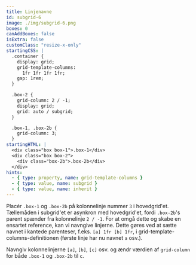 ```yaml
---
title: Linjenavne
id: subgrid-6
image: ./img/subgrid-6.png
boxes: 0
canAddBoxes: false
isExtra: false
customClass: "resize-x-only"
startingCSS: |
  .container {
    display: grid;
    grid-template-columns:
      1fr 1fr 1fr 1fr;
    gap: 1rem;
  }

  .box-2 {
    grid-column: 2 / -1;
    display: grid;
    grid: auto / subgrid;
  }

  .box-1, .box-2b {
    grid-column: 3;
  }
startingHTML: |
  <div class="box box-1">.box-1</div>
  <div class="box box-2">
    <div class="box-2b">.box-2b</div>
  </div>
hints:
  - { type: property, name: grid-template-columns }
  - { type: value, name: subgrid }
  - { type: value, name: inherit }
---
```


Placér `.box-1` og `.box-2b` på kolonnelinje nummer `3` i hovedgrid'et. Tællemåden i subgrid'et er asynkron med hovedgrid'et, fordi `.box-2b`'s parent spænder fra kolonnelinje `2 / -1`. For at omgå dette og skabe en ensartet reference, kan vi navngive linjerne. Dette gøres ved at sætte navnet i kantede parenteser, f.eks. `[a] 1fr [b] 1fr`, i grid-template-columns-definitionen (første linje har nu navnet `a` osv.).

Navngiv kolonnelinjerne `[a]`, `[b]`, `[c]` osv. og ændr værdien af `grid-column` for både `.box-1` og `.box-2b` til `c`.
